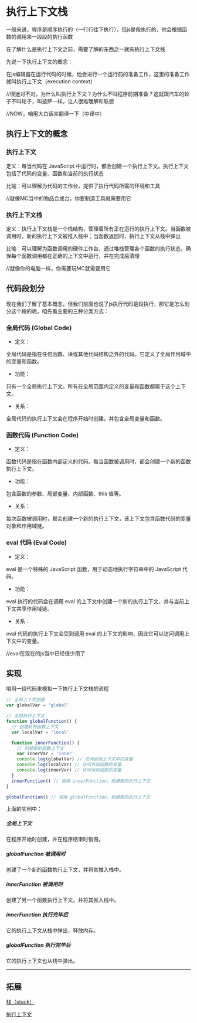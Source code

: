 # 执行上下文栈

一般来说，程序是顺序执行的（一行行往下执行），但js是段执行的，他会根据函数的调用来一段段的执行函数

在了解什么是执行上下文之前，需要了解的东西之一就有执行上下文栈

先说一下执行上下文的概念：

在js编辑器在运行代码的时候，他会进行一个运行前的准备工作，这里的准备工作就叫执行上下文（execution context）

//很迷对不对，为什么叫执行上下文？为什么不叫程序前期准备？这就跟汽车的轮子不叫轮子，叫披萨一样，让人很难理解和联想

//NOW，咱用大白话来翻译一下（中译中）

## 执行上下文的概念

### 执行上下文

定义：每当代码在 JavaScript 中运行时，都会创建一个执行上下文。执行上下文包括了代码的变量、函数和当前的执行状态

比喻：可以理解为代码的工作台，提供了执行代码所需的环境和工具

//就像MC当中的物品合成台，你要制造工具就需要用它

### 执行上下文栈

定义：执行上下文栈是一个栈结构，管理着所有正在运行的执行上下文。当函数被调用时，新的执行上下文被推入栈中；当函数返回时，执行上下文从栈中弹出

比喻：可以理解为函数调用的硬件工作台，通过堆栈管理各个函数的执行状态，确保每个函数调用都在正确的上下文中运行，并在完成后清理

//就像你的电脑一样，你需要玩MC就需要用它

## 代码段划分

现在我们了解了基本概念，但我们前面也说了js执行代码是段执行，那它是怎么划分这个段的呢，咱先看主要的三种分类方式：

### 全局代码 (Global Code)

- 定义：

全局代码是指在任何函数、块或其他代码结构之外的代码。它定义了全局作用域中的变量和函数。

- 功能：

只有一个全局执行上下文，所有在全局范围内定义的变量和函数都属于这个上下文。

- 关系：

全局代码的执行上下文会在程序开始时创建，并包含全局变量和函数。

### 函数代码 (Function Code)

- 定义：

函数代码是指在函数内部定义的代码。每当函数被调用时，都会创建一个新的函数执行上下文。

- 功能：

包含函数的参数、局部变量、内部函数、this 值等。

- 关系：

每次函数被调用时，都会创建一个新的执行上下文，该上下文包含函数代码的变量对象和作用域链。

### eval 代码 (Eval Code)

- 定义：

eval 是一个特殊的 JavaScript 函数，用于动态地执行字符串中的 JavaScript 代码。

- 功能：

eval 执行的代码会在调用 eval 的上下文中创建一个新的执行上下文，并与当前上下文共享作用域链。

- 关系：

eval 代码的执行上下文会受到调用 eval 的上下文的影响，因此它可以访问调用上下文中的变量。

//eval在现在的js当中已经很少用了

## 实现

咱用一段代码来模拟一下执行上下文栈的流程

```js
// 全局上下文创建
var globalVar = 'global'

// 全局执行上下文
function globalFunction() {
  // 创建新的函数上下文
  var localVar = 'local'

  function innerFunction() {
    // 创建新的函数上下文
    var innerVar = 'inner'
    console.log(globalVar) // 访问全局上下文中的变量
    console.log(localVar) // 访问外部函数的变量
    console.log(innerVar) // 访问当前函数的变量
  }
  innerFunction() // 调用 innerFunction，创建新的执行上下文
}

globalFunction() // 调用 globalFunction，创建新的执行上下文
```

上面的实例中：

##### 全局上下文

在程序开始时创建，并在程序结束时销毁。

##### globalFunction 被调用时

创建了一个新的函数执行上下文，并将其推入栈中。

##### innerFunction 被调用时

创建了另一个函数执行上下文，并将其推入栈中。

##### innerFunction 执行完毕后

它的执行上下文从栈中弹出，释放内存。

##### globalFunction 执行完毕后

它的执行上下文也从栈中弹出。

<!-- 添加一条横线 -->
<div style='border-top: 1px solid black;'></div>

## 拓展

[栈（stack）](/Makar-Web/stack)

[执行上下文](/Makar-Web/execution-context)
